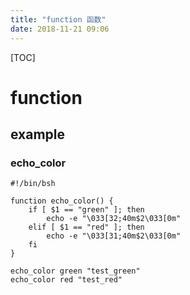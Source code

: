 ```yaml
---
title: "function 函数"
date: 2018-11-21 09:06
---
```



[TOC]

# function



## example

### echo_color

```
#!/bin/bsh

function echo_color() {
    if [ $1 == "green" ]; then
        echo -e "\033[32;40m$2\033[0m"
    elif [ $1 == "red" ]; then
        echo -e "\033[31;40m$2\033[0m"
    fi
}

echo_color green "test_green"
echo_color red "test_red"
```

